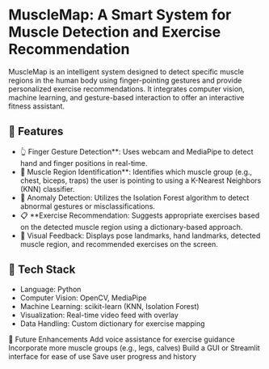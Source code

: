 # MuscleMap: A Smart System for Muscle Detection and Exercise Recommendation

MuscleMap is an intelligent system designed to detect specific muscle regions in the human body using finger-pointing gestures and provide personalized exercise recommendations. It integrates computer vision, machine learning, and gesture-based interaction to offer an interactive fitness assistant.

## 🚀 Features

- 👆 Finger Gesture Detection**: Uses webcam and MediaPipe to detect hand and finger positions in real-time.
- 💪 Muscle Region Identification**: Identifies which muscle group (e.g., chest, biceps, traps) the user is pointing to using a K-Nearest Neighbors (KNN) classifier.
- 🧠 Anomaly Detection: Utilizes the Isolation Forest algorithm to detect abnormal gestures or misclassifications.
- 📋 **Exercise Recommendation: Suggests appropriate exercises based on the detected muscle region using a dictionary-based approach.
- 📸 Visual Feedback: Displays pose landmarks, hand landmarks, detected muscle region, and recommended exercises on the screen.

## 🧰 Tech Stack

- Language: Python
- Computer Vision: OpenCV, MediaPipe
- Machine Learning: scikit-learn (KNN, Isolation Forest)
- Visualization: Real-time video feed with overlay
- Data Handling: Custom dictionary for exercise mapping

📌 Future Enhancements
Add voice assistance for exercise guidance
Incorporate more muscle groups (e.g., legs, calves)
Build a GUI or Streamlit interface for ease of use
Save user progress and history
